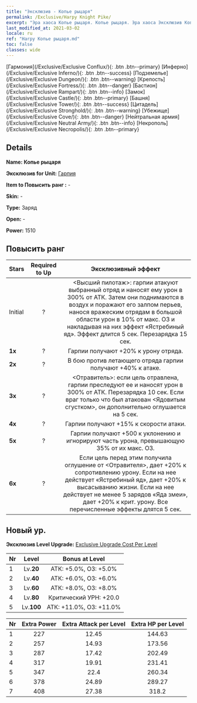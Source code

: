 ```yaml
---
title: "Эксклюзив - Копье рыцаря"
permalink: /Exclusive/Harpy Knight Pike/
excerpt: "Эра хаоса Копье рыцаря. Копье рыцаря. Эра хаоса Эксклюзив Копье рыцаря. Гарпия Эксклюзив."
last_modified_at: 2021-03-02
locale: ru
ref: "Harpy Копье рыцаря.md"
toc: false
classes: wide
---
```

 [Гармония](/Exclusive/Exclusive Conflux/){: .btn .btn--primary} [Инферно](/Exclusive/Exclusive Inferno/){: .btn .btn--success} [Подземелье](/Exclusive/Exclusive Dungeon/){: .btn .btn--warning} [Крепость](/Exclusive/Exclusive Fortress/){: .btn .btn--danger} [Бастион](/Exclusive/Exclusive Rampart/){: .btn .btn--info} [Замок](/Exclusive/Exclusive Castle/){: .btn .btn--primary} [Башня](/Exclusive/Exclusive Tower/){: .btn .btn--success} [Цитадель](/Exclusive/Exclusive Stronghold/){: .btn .btn--warning} [Убежище](/Exclusive/Exclusive Cove/){: .btn .btn--danger} [Нейтральная армия](/Exclusive/Exclusive Neutral Army/){: .btn .btn--info} [Некрополь](/Exclusive/Exclusive Necropolis/){: .btn .btn--primary} 

## Details
 **Name: Копье рыцаря** 

 **Эксклюзив for Unit:** [Гарпия](/units/Harpy/) 

 **Item to Повысить ранг :** -

 **Skin:** -

 **Type:** Заряд

 **Open:** -

 **Power:** 1510

## Повысить ранг 

  |     Stars    |  Required to Up | Эксклюзивный эффект |
  |:-------------|:---------------:|:---------------:|
  |  Initial  | ? | <Высший пилотаж>: гарпии атакуют выбранный отряд и наносят ему урон в 300% от АТК. Затем они поднимаются в воздух и поражают его залпом перьев, нанося вражеским отрядам в большой области урон в 10% от макс. ОЗ и накладывая на них эффект «Ястребиный яд». Эффект длится 5 сек. Перезарядка 15 сек. |
  | **1x** <i class="fas fa-star"/> | ? | Гарпии получают +20% к урону отряда. |
  | **2x** <i class="fas fa-star"/> | ? | В бою против летающего отряда гарпии получают +40% к атаке. |
  | **3x** <i class="fas fa-star"/> | ? | <Отравитель>: если цель отравлена, гарпии преследуют ее и наносят урон в 300% от АТК. Перезарядка 10 сек. Если враг только что был атакован <Ядовитым сгустком>, он дополнительно оглушается на 5 сек. |
  | **4x** <i class="fas fa-star"/> | ? | Гарпии получают +15% к скорости атаки. |
  | **5x** <i class="fas fa-star"/> | ? | Гарпии получают +500 к уклонению и игнорируют часть урона, превышающую 35% от их макс. ОЗ. |
  | **6x** <i class="fas fa-star"/> | ? | Если цель перед этим получила оглушение от <Отравителя>, дает +20% к сопротивлению урону. Если на нее действует «Ястребиный яд», дает +20% к высасыванию жизни. Если на нее действует не менее 5 зарядов «Яда змеи», дает +20% к крит. урону. Все перечисленные эффекты длятся 5 сек. |


## Новый ур.
 **Эксклюзив Level Upgrade:** [Exclusive Upgrade Cost Per Level](/Exclusive/ExclusiveUpgradeCostPerLevel/)

  |  Nr  |   Level  | Bonus at Level |
  |:-----|:--------:|:--------------:|
  | 1 | Lv.**20** | АТК: +5.0%, ОЗ: +5.0% |
  | 2 | Lv.**40** | АТК: +6.0%, ОЗ: +6.0% |
  | 3 | Lv.**60** | АТК: +8.0%, ОЗ: +8.0% |
  | 4 | Lv.**80** | Критический УРН: +20.0 |
  | 5 | Lv.**100** | АТК: +11.0%, ОЗ: +11.0% |


  |  Nr  |  Extra Power | Extra Attack per Level | Extra HP per Level |
  |:-----|:--------:|:--------:|:--------:|
  | 1 | 227 | 12.45 | 144.63 |
  | 2 | 257 | 14.93 | 173.56 |
  | 3 | 287 | 17.42 | 202.49 |
  | 4 | 317 | 19.91 | 231.41 |
  | 5 | 347 | 22.4 | 260.34 |
  | 6 | 378 | 24.89 | 289.27 |
  | 7 | 408 | 27.38 | 318.2 |


